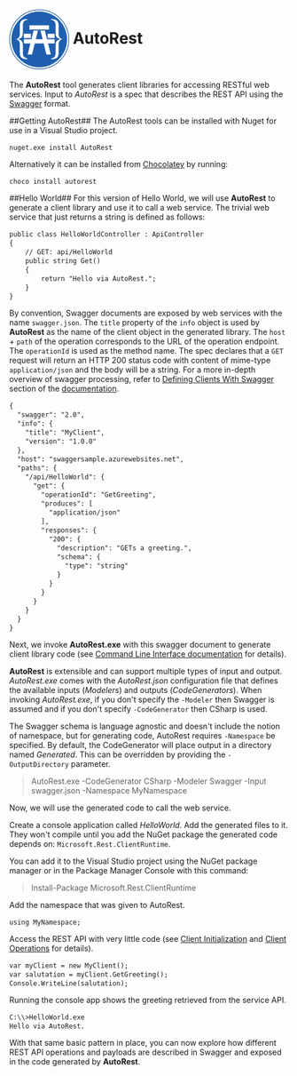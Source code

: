 # <img align="center" src="Documentation/images/autorest-small-flat.png">  AutoRest

The **AutoRest** tool generates client libraries for accessing RESTful web services. Input to *AutoRest* is a spec that describes the REST API using the [Swagger](http://github.com/swagger-api/swagger-spec) format. 

##Getting AutoRest##
The AutoRest tools can be installed with Nuget for use in a Visual Studio project.

    nuget.exe install AutoRest
    
Alternatively it can be installed from [Chocolatey](https://chocolatey.org/) by running:

    choco install autorest

##Hello World##
For this version  of Hello World, we will use **AutoRest** to generate a client library and use it to call a web service. The trivial web service that just returns a string is defined as follows: 
```
public class HelloWorldController : ApiController
{
    // GET: api/HelloWorld
    public string Get()
    {
        return "Hello via AutoRest.";
    }
}
```
By convention, Swagger documents are exposed by web services with the name `swagger.json`.  The `title` property of the `info` object is used by **AutoRest**  as the name of the client object in the generated library. The `host` + `path` of the operation corresponds to the URL of the operation endpoint. The `operationId` is used as the method name. The spec declares that a `GET` request will return an HTTP 200 status code with content of mime-type `application/json` and the body will be a string. For a more in-depth overview of swagger processing, refer to [Defining Clients With Swagger](Documentation/defining-clients-swagger.md) section of the [documentation](Documentation).

```
{
  "swagger": "2.0",
  "info": {
    "title": "MyClient",
    "version": "1.0.0"
  },
  "host": "swaggersample.azurewebsites.net",
  "paths": {
    "/api/HelloWorld": {
      "get": {
        "operationId": "GetGreeting",
        "produces": [
          "application/json"
        ],
        "responses": {
          "200": {
            "description": "GETs a greeting.",
            "schema": {
              "type": "string"
            }
          }
        }
      }
    }
  }
}
```
Next, we invoke **AutoRest.exe** with this swagger document to generate client library code (see [Command Line Interface documentation](Documentation/cli.md) for details). 

**AutoRest** is extensible and can support multiple types of input and output. *AutoRest.exe* comes with the *AutoRest.json* configuration file that defines the available inputs (*Modelers*) and outputs (*CodeGenerators*). When invoking *AutoRest.exe*, if you don't specify the `-Modeler` then Swagger is assumed and if you don't specify `-CodeGenerator` then CSharp is used.

The Swagger schema is language agnostic and doesn't include the notion of namespace, but for generating code, AutoRest requires `-Namespace` be specified.  By default, the CodeGenerator will place output in a directory named *Generated*. This can be overridden by providing the `-OutputDirectory` parameter.

>AutoRest.exe -CodeGenerator CSharp -Modeler Swagger -Input swagger.json -Namespace MyNamespace

Now, we will use the generated code to call the web service.

Create a console application called *HelloWorld*. Add the generated files to it. They won't compile until you add the NuGet package the generated code depends on: `Microsoft.Rest.ClientRuntime`.

You can add it to the Visual Studio project using the NuGet package manager or in the Package Manager Console with this command:
> Install-Package Microsoft.Rest.ClientRuntime

Add the namespace that was given to AutoRest.
```
using MyNamespace;
```
Access the REST API with very little code (see [Client Initialization](Documentation/clients-init.md) and [Client Operations](Documentation/clients-ops.md) for details).
```
var myClient = new MyClient();
var salutation = myClient.GetGreeting();
Console.WriteLine(salutation);
```
Running the console app shows the greeting retrieved from the service API.
```
C:\\>HelloWorld.exe
Hello via AutoRest.
```

With that same basic pattern in place, you can now explore how different REST API operations and payloads are described in Swagger and exposed in the code generated by **AutoRest**.
